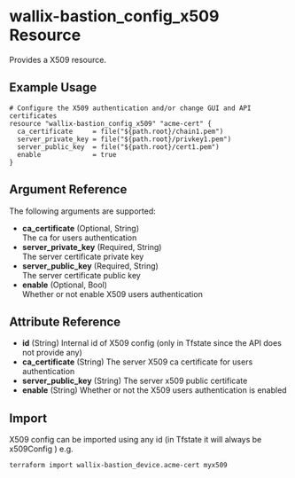 # wallix-bastion_config_x509 Resource

Provides a X509 resource.

## Example Usage

```hcl
# Configure the X509 authentication and/or change GUI and API certificates
resource "wallix-bastion_config_x509" "acme-cert" {
  ca_certificate     = file("${path.root}/chain1.pem")
  server_private_key = file("${path.root}/privkey1.pem")
  server_public_key  = file("${path.root}/cert1.pem")
  enable             = true
}
```

## Argument Reference

The following arguments are supported:

- **ca_certificate** (Optional, String)  
  The ca for users authentication
- **server_private_key** (Required, String)  
  The server certificate private key
- **server_public_key** (Required, String)  
  The server certificate public key
- **enable** (Optional, Bool)  
  Whether or not enable X509 users authentication

## Attribute Reference

- **id** (String)
  Internal id of X509 config (only in Tfstate since the API does not provide any)
- **ca_certificate** (String)
  The server X509 ca certificate for users authentication
- **server_public_key** (String)
  The server x509 public certificate
- **enable** (String)
  Whether or not the X509 users authentication is enabled

## Import

X509 config can be imported using any id (in Tfstate it will always be x509Config ) e.g.

```shell
terraform import wallix-bastion_device.acme-cert myx509
```
